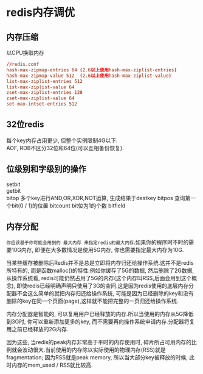 # redis内存调优  

## 内存压缩

以CPU换取内存

```conf
//redis.conf
hash-max-zipmap-entries 64 (2.6以上使用hash-max-ziplist-entries)
hash-max-zipmap-value 512  (2.6以上使用hash-max-ziplist-value)
list-max-ziplist-entries 512
list-max-ziplist-value 64
zset-max-ziplist-entries 128
zset-max-ziplist-value 64
set-max-intset-entries 512
```

## 32位redis

每个key内存占用更少, 但整个实例限制4G以下.  
AOF, RDB不区分32位和64位(可以互相备份恢复).

## 位级别和字级别的操作

setbit  
getbit  
bitop  多个key进行AND,OR,XOR,NOT运算, 生成结果于destkey
bitpos  查询第一个bit(0 / 1)的位置
bitcount  bit位为1的个数
bitfield  

## 内存分配

`你应该基于你可能会用到的 最大内存 来指定redis的最大内存`.如果你的程序时不时的需要10G内存, 即便在大多数情况是使用5G内存, 你也需要指定最大内存为10G.  

当某些缓存被删除后Redis并不是总是立即将内存归还给操作系统.这并不是redis所特有的, 而是函数malloc()的特性.例如你缓存了5G的数据, 然后删除了2G数据, 从操作系统看, redis可能仍然占用了5G的内存(这个内存叫RSS,后面会用到这个概念), 即使redis已经明确声明只使用了3G的空间.这是因为redis使用的底层内存分配器不会这么简单的就把内存归还给操作系统, 可能是因为已经删除的key和没有删除的key在同一个页面(page),这样就不能把完整的一页归还给操作系统.  

内存分配器是智能的, 可以复用用户已经释放的内存.所以当使用的内存从5G降低到3G时, 你可以重新添加更多的key, 而不需要再向操作系统申请内存.分配器将复用之前已经释放的2G内存.  

因为这些, 当redis的peak内存非常高于平时的内存使用时, 碎片所占可用内存的比例就会波动很大.当前使用的内存除以实际使用的物理内存(RSS)就是fragmentation; 因为RSS就是peak memory, 所以当大部分key被释放的时候, 此时内存的mem_used / RSS就比较高.  
